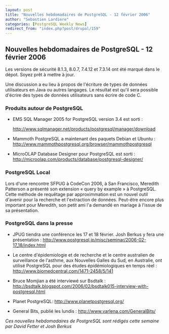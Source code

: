 ```yaml
---
layout: post
title: "Nouvelles hebdomadaires de PostgreSQL - 12 février 2006"
author: "Sebastien Lardiere"
categories: [PostgreSQL Weekly News]
redirect_from: "index.php?post/drupal/159"
---
```



<h2>Nouvelles hebdomadaires de PostgreSQL - 12 février 2006</h2>

<p>

Les versions de sécurité 8.1.3, 8.0.7, 7.4.12 et 7.3.14 ont été marqué dans le dépot. Soyez prêt à mettre à jour.

</p>

<p>

Une discussion a eu lieu à propos de l'écriture de types de données utilisateurs en Java ou autres langages. Le résultat est qu'il sera possible d'écrire des types de données utilisateurs sans écrire de code C.

</p>

<!--more-->


<h3>Produits autour de PostgreSQL</h3>

<ul>

<li>

EMS SQL Manager 2005 for PostgreSQL version 3.4 est sorti :

<a href="http://www.sqlmanager.net/products/postgresql/manager/download">http://www.sqlmanager.net/products/postgresql/manager/download</a>

</li>

<li>

Mammoth PostgreSQL a maintenant des paquets Debian et Ubuntu : <a href="http://www.mammothpostgresql.org/browser/mammothpostgresql">http://www.mammothpostgresql.org/browser/mammothpostgresql</a>

</li>

<li>

MicroOLAP Database Designer pour PostgreSQL est sorti : <a href="http://microolap.com/products/database/postgresql-designer/">http://microolap.com/products/database/postgresql-designer/</a>

</li>

</ul>

<h3>PostgreSQL Local</h3>

<p>

Lors d'une rencontre SFPUG à CodeCon 2006, à San Francisco, Meredith Patterson a présenté son extension « query by example » à PostgreSQL. Cette méthode de requêtage par approximmation est un nouvel outil d'avenir pour la recherche et l'extraction de données. Peut-être encore plus important pour Meredith, son petit ami l'a demandé en mariage à l'issue de sa présentation.

</p>

<h3>PostgreSQL dans la presse</h3>

<ul>

<li>

JPUG tiendra une conférence les 17 et 18 février. Josh Berkus y fera une présentation : <a href="http://www.postgresql.jp/misc/seminar/2006-02-17_18/index.html">http://www.postgresql.jp/misc/seminar/2006-02-17_18/index.html</a>

</li>

<li>

Le centre d'épidemiologie et de recherche et le centre australien de surveillance de l'asthme, aux Nouvelles Galles du Sud, en Australie, ont utilisé PostgreSQL pour des études épidémiologiques en temps réel : <a href="http://www.biomedcentral.com/1471-2458/5/141">http://www.biomedcentral.com/1471-2458/5/141</a>

</li>

<li>

Bruce Momjian a été interviewé sur Bsdtalk : <a href="http://bsdtalk.blogspot.com/2006/02/bsdtalk015-interview-with-postgresql.html">http://bsdtalk.blogspot.com/2006/02/bsdtalk015-interview-with-postgresql.html</a>

</li>

<li>

Planet PostgreSQL: <a href="http://www.planetpostgresql.org/">http://www.planetpostgresql.org/</a>

</li>

<li>

General Bits, publié les lundis : <a href="http://www.varlena.com/GeneralBits/">http://www.varlena.com/GeneralBits/</a>

</li>

</ul>

<p><em>

Ces nouvelles hebdomadaires de PostgreSQL sont rédigés cette semaine par David Fetter et Josh Berkus

</em></p>